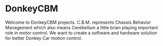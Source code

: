 # DonkeyCBM
Welcome to DonkeyCBM projects. 
C.B.M. represents Chassis Behavior Management which also means Cerebellum a little brian playing important role in motor control.
We want to create a software and hardware solution for better Donkey Car motion control.

